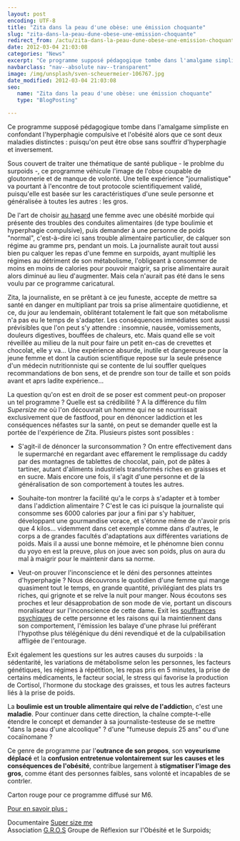 ```yaml
---
layout: post
encoding: UTF-8
title: "Zita dans la peau d'une obèse: une émission choquante"
slug: "zita-dans-la-peau-dune-obese-une-emission-choquante"
redirect_from: /actu/zita-dans-la-peau-dune-obese-une-emission-choquante"
date: 2012-03-04 21:03:08
categories: "News"
excerpt: "Ce programme supposé pédagogique tombe dans l'amalgame simpliste en confondant l'hyperphagie compulsive et l'obésité alors que ce sont deux maladies distinctes : puisqu'on peut être obse sans souffrir d'hyperphagie et inversement."
navbarclass: "nav--absolute nav--transparent"
image: /img/unsplash/sven-scheuermeier-106767.jpg
date_modified: 2012-03-04 21:03:08
seo:
   name: "Zita dans la peau d'une obèse: une émission choquante"
   type: "BlogPosting"

---
```

Ce programme supposé pédagogique tombe dans l'amalgame simpliste en confondant l'hyperphagie compulsive et l'obésité alors que ce sont deux maladies distinctes : puisqu'on peut être obse sans souffrir d'hyperphagie et inversement.
  
Sous couvert de traiter une thématique de santé publique - le problme du surpoids -, ce programme véhicule l'image de l'obse coupable de gloutonnerie et de manque de volonté. Une telle expérience "journalistique" va pourtant à l'encontre de tout protocole scientifiquement validé, puisqu'elle est basée sur les caractéristiques d'une seule personne et généralisée à toutes les autres : les gros.  
  
De l'art de choisir <u>au hasard</u> une femme avec une obésité morbide qui présente des troubles des conduites alimentaires (de type boulimie et hyperphagie compulsive), puis demander à une personne de poids "normal", c'est-à-dire ici sans trouble alimentaire particulier, de calquer son régime au gramme prs, pendant un mois. La journaliste aurait tout aussi bien pu calquer les repas d'une femme en surpoids, ayant multiplié les régimes au détriment de son métabolisme, l'obligeant à consommer de moins en moins de calories pour pouvoir maigrir, sa prise alimentaire aurait alors diminué au lieu d'augmenter. Mais cela n'aurait pas été dans le sens voulu par ce programme caricatural.  
  
Zita, la journaliste, en se prêtant à ce jeu funeste, accepte de mettre sa santé en danger en multipliant par trois sa prise alimentaire quotidienne, et ce, du jour au lendemain, oblitérant totalement le fait que son métabolisme n'a pas eu le temps de s'adapter. Les conséquences immédiates sont aussi prévisibles que l'on peut s'y attendre : insomnie, nausée, vomissements, douleurs digestives, bouffées de chaleurs, etc. Mais quand elle se voit réveillée au milieu de la nuit pour faire un petit en-cas de crevettes et chocolat, elle y va... Une expérience absurde, inutile et dangereuse pour la jeune femme et dont la caution scientifique repose sur la seule présence d'un médecin nutritionniste qui se contente de lui souffler quelques recommandations de bon sens, et de prendre son tour de taille et son poids avant et aprs ladite expérience...  
  
La question qu'on est en droit de se poser est comment peut-on proposer un tel programme ? Quelle est sa crédibilité ? A la différence du film _Supersize me_ où l'on découvrait un homme qui ne se nourrissait exclusivement que de fastfood, pour en dénoncer laddiction et les conséquences néfastes sur la santé, on peut se demander quelle est la portée de l'expérience de Zita. Plusieurs pistes sont possibles :  
- S'agit-il de dénoncer la surconsommation ? On entre effectivement dans le supermarché en regardant avec effarement le remplissage du caddy par des montagnes de tablettes de chocolat, pain, pot de pâtes à tartiner, autant d'aliments industriels transformés riches en graisses et en sucre. Mais encore une fois, il s'agit d'une personne et de la généralisation de son comportement à toutes les autres.

- Souhaite-ton montrer la facilité qu'a le corps à s'adapter et à tomber dans l'addiction alimentaire ? C'est le cas ici puisque la journaliste qui consomme ses 6000 calories par jour a fini par s'y habituer, développant une gourmandise vorace, et s'étonne même de n'avoir pris que 4 kilos... videmment dans cet exemple comme dans d'autres, le corps a de grandes facultés d'adaptations aux différentes variations de poids. Mais il a aussi une bonne mémoire, et le phénomne bien connu du yoyo en est la preuve, plus on joue avec son poids, plus on aura du mal à maigrir pour le maintenir dans sa norme.

- Veut-on prouver l'inconscience et le déni des personnes atteintes d'hyperphagie ? Nous découvrons le quotidien d'une femme qui mange quasiment tout le temps, en grande quantité, privilégiant des plats trs riches, qui grignote et se relve la nuit pour manger. Nous écoutons ses proches et leur désapprobation de son mode de vie, portant un discours moralisateur sur l'inconscience de cette dame. Exit les [souffrances psychiques](http://psychologue.pro/consultations) de cette personne et les raisons qui la maintiennent dans son comportement, l'émission les balaye d'une phrase lui préférant l'hypothse plus télégénique du déni revendiqué et de la culpabilisation affligée de l'entourage.

Exit également les questions sur les autres causes du surpoids : la sédentarité, les variations de métabolisme selon les personnes, les facteurs génétiques, les régimes à répétition, les repas pris en 5 minutes, la prise de certains médicaments, le facteur social, le stress qui favorise la production de Cortisol, l'hormone du stockage des graisses, et tous les autres facteurs liés à la prise de poids.  
  
La **boulimie est un trouble alimentaire qui relve de l'addictio**n, c'est une **maladie**. Pour continuer dans cette direction, la chaîne compte-t-elle étendre le concept et demander à sa journaliste-testeuse de se mettre "dans la peau d'une alcoolique" ? d'une "fumeuse depuis 25 ans" ou d'une cocaïnomane ?   
  
Ce genre de programme par l'**outrance de son propos**, son **voyeurisme déplacé** et la **confusion entretenue volontairement sur les causes et les conséquences de l'obésité**, contribue largement à **stigmatiser l'image des gros**, comme étant des personnes faibles, sans volonté et incapables de se contrler.   
  
Carton rouge pour ce programme diffusé sur M6.  
  
<u>Pour en savoir plus :</u>  
  
Documentaire [Super size me](http://fr.wikipedia.org/wiki/Super_Size_Me)  
Association [G.R.O.S](http://www.gros.org) Groupe de Réflexion sur l'Obésité et le Surpoids;